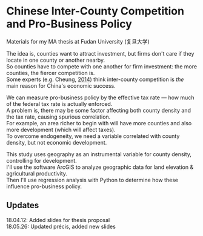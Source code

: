 # Chinese Inter-County Competition and Pro-Business Policy

Materials for my MA thesis at Fudan University (复旦大学)

The idea is, counties want to attract investment, but firms don't care if they locate in one county or another nearby.
<br>So counties have to compete with one another for firm investment: the more counties, the fiercer competition is.
<br>Some experts (e.g. Cheung, <a href="https://www.degruyter.com/view/j/me.2014.1.issue-1/me-2014-0008/me-2014-0008.xml?format=INT">2014</a>) think inter-county competition is <i>the</i> main reason for China's economic success.

We can measure pro-business policy by the effective tax rate — how much of the federal tax rate is actually enforced.
<br>A problem is, there may be some factor affecting both county density and the tax rate, causing spurious correlation.
<br>For example, an area richer to begin with will have more counties and also more development (which will affect taxes).
<br>To overcome endogeneity, we need a variable correlated with county density, but not economic development.

This study uses geography as an instrumental variable for county density, controlling for development.
<br>I'll use the software ArcGIS to analyze geographic data for land elevation & agricultural productivity.
<br>Then I'll use regression analysis with Python to determine how these influence pro-business policy.


## Updates
18.04.12: Added slides for thesis proposal
<br>18.05.26: Updated précis, added new slides
